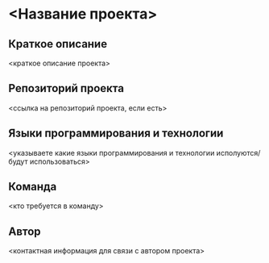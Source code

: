 # <Название проекта>

## Краткое описание
<краткое описание проекта>

## Репозиторий проекта
<ссылка на репозиторий проекта, если есть>

## Языки программирования и технологии
<указываете какие языки программирования и технологии исполуются/будут использоваться>

## Команда
<кто требуется в команду>

## Автор
<контактная информация для связи с автором проекта>